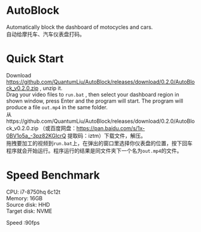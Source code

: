 # AutoBlock
Automatically block the dashboard of motocycles and cars.   
自动给摩托车、汽车仪表盘打码。  
# Quick Start  
Download https://github.com/QuantumLiu/AutoBlock/releases/download/0.2.0/AutoBlock_v0.2.0.zip , unzip it.  
Drag your video files to `run.bat` , then select your dashboard region in shown window, press Enter and the program will start. The program will produce a file `out.mp4` in the same folder.  
从https://github.com/QuantumLiu/AutoBlock/releases/download/0.2.0/AutoBlock_v0.2.0.zip （或百度网盘：https://pan.baidu.com/s/1x-0BV1o5a_-3pz82KGIcrQ 提取码：iztm）下载文件，解压。  
拖拽要加工的视频到`run.bat`上，在弹出的窗口里选择你仪表盘的位置，按下回车程序就会开始运行。程序运行的结果是同文件夹下一个名为`out.mp4`的文件。  
# Speed Benchmark  
CPU: i7-8750hq 6c12t  
Memory: 16GB  
Source disk: HHD  
Target disk: NVME  

Speed :90fps  
